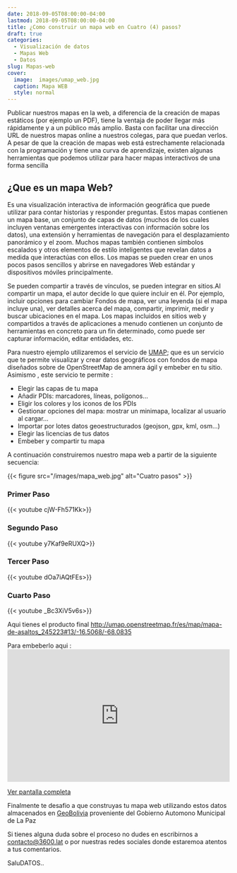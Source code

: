 ```yaml
---
date: 2018-09-05T08:00:00-04:00
lastmod: 2018-09-05T08:00:00-04:00
title: ¿Como construir un mapa web en Cuatro (4) pasos?
draft: true
categories:
  - Visualización de datos
  - Mapas Web
  - Datos
slug: Mapas-web
cover:
  image:  images/umap_web.jpg
  caption: Mapa WEB
  style: normal
---
```



Publicar nuestros mapas en la web, a diferencia de la creación de mapas estáticos (por ejemplo un PDF), tiene la ventaja de poder llegar más rápidamente y a un público más amplio.
Basta con facilitar una dirección URL de nuestros mapas online a nuestros colegas, para que puedan verlos.
A pesar de que la creación de mapas web está estrechamente relacionada con la programación y tiene una curva de aprendizaje, existen algunas herramientas que podemos utilizar para hacer mapas interactivos de una forma sencilla

## ¿Que es un mapa Web?
Es una visualización interactiva de información geográfica que puede utilizar para contar historias y responder preguntas. Estos mapas contienen un mapa base, un conjunto de capas de datos (muchos de los cuales incluyen ventanas emergentes interactivas con información sobre los datos), una extensión y herramientas de navegación para el desplazamiento panorámico y el zoom. Muchos mapas también contienen símbolos escalados y otros elementos de estilo inteligentes que revelan datos a medida que interactúas con ellos. 
Los mapas se pueden crear en unos pocos pasos sencillos y abrirse en navegadores Web estándar y dispositivos móviles principalmente.

Se pueden compartir a través de vínculos, se pueden integrar en sitios.Al compartir un mapa, el autor decide lo que quiere incluir en él.
Por ejemplo, incluir opciones para cambiar Fondos de mapa, ver una leyenda (si el mapa incluye una), ver detalles acerca del mapa, compartir, imprimir, medir y buscar ubicaciones en el mapa.
Los mapas incluidos en sitios web y compartidos a través de aplicaciones a menudo contienen un conjunto de herramientas  en concreto para un fin determinado, como puede ser capturar información, editar entidades, etc.

Para nuestro ejemplo utilizaremos el servicio de [UMAP](https://umap.openstreetmap.fr/es/); que es un servicio que te permite  visualizar y crear datos geográficos con fondos de mapa diseñados sobre de OpenStreetMap de amnera ágil y embeber en tu sitio.
Asimismo , este servicio te permite :
- Elegir las capas de tu mapa
- Añadir PDIs: marcadores, líneas, polígonos...
- Eligir los colores y los iconos de los PDIs
- Gestionar opciones del mapa: mostrar un minimapa, localizar al usuario al cargar...
- Importar por lotes datos geoestructurados (geojson, gpx, kml, osm...)
- Elegir las licencias de tus datos
- Embeber y compartir tu mapa

A continuación construiremos nuestro mapa web a partir de la siguiente secuencia:

{{< figure src="/images/mapa_web.jpg" alt="Cuatro pasos" >}}

### Primer Paso
{{< youtube cjW-Fh571Kk>}}
### Segundo Paso
{{< youtube y7Kaf9eRUXQ>}}
### Tercer Paso
{{< youtube dOa7iAQtFEs>}}
### Cuarto Paso
{{< youtube _Bc3XiV5v6s>}}

Aqui tienes el producto final http://umap.openstreetmap.fr/es/map/mapa-de-asaltos_245223#13/-16.5068/-68.0835

Para embeberlo aqui : <iframe width="100%" height="300px" frameBorder="0" src="http://umap.openstreetmap.fr/es/map/mapa-de-asaltos_245223?scaleControl=false&miniMap=false&scrollWheelZoom=false&zoomControl=true&allowEdit=false&moreControl=true&searchControl=null&tilelayersControl=null&embedControl=null&datalayersControl=true&onLoadPanel=undefined&captionBar=false"></iframe><p><a href="http://umap.openstreetmap.fr/es/map/mapa-de-asaltos_245223">Ver pantalla completa</a></p>

Finalmente te desafio a que construyas tu mapa web utilizando estos datos almacenados en [GeoBolivia](http://geo.gob.bo/download/?w=GobMunicipal&l=Museoswgs84) proveniente del Gobierno Automono Municipal de La Paz

Si tienes alguna duda sobre el proceso no dudes en escribirnos a contacto@3600.lat o por nuestras redes sociales donde estaremoa atentos a tus comentarios.

SaluDATOS..


